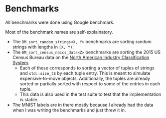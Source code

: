 # Benchmarks
All benchmarks were done using Google benchmark.

Most of the benchmark names are self-explainatory.
* The `BM_sort_random_strings<X, Y>` benchmarks are sorting random strings with lengths in `[X, Y)`.
* The `BM_sort_census_naics_data<Z>` benchmarks are sorting the 2015 US Census Bureau data on the [North American Industry Classification System](https://www.census.gov/eos/www/naics/).
    * Each of these corresponds to sorting a vector of tuples of strings and `std::size_t`s by each tuple entry. This is meant to simulate expensive-to-move objects.  Additionally, the tuples are already sorted or partially sorted with respect to some of the entries in each tuple. 
    * This data is also used in the test suite to test that the implementation is stable.
* The MNIST labels are in there mostly because I already had the data when I was writing the benchmarks and just threw it in.

